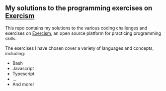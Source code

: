 ## My solutions to the programming exercises on [Exercism](https://exercism.org/)

This repo contains my solutions to the various coding challenges and exercises on [Exercism](https://exercism.org), an open source platform for practicing programming skills.

The exercises I have chosen cover a variety of languages and concepts, including:
- Bash
- Javascript
- Typescript
- ...
- And more!
